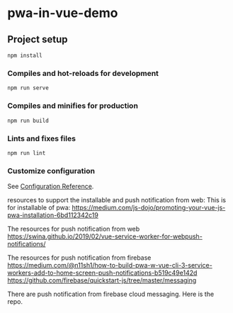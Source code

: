 # pwa-in-vue-demo

## Project setup
```
npm install
```

### Compiles and hot-reloads for development
```
npm run serve
```

### Compiles and minifies for production
```
npm run build
```

### Lints and fixes files
```
npm run lint
```

### Customize configuration
See [Configuration Reference](https://cli.vuejs.org/config/).


resources to support the installable and push notification from web:
This is for installable of pwa:
https://medium.com/js-dojo/promoting-your-vue-js-pwa-installation-6bd112342c19

The resources for push notification from web
https://swina.github.io/2019/02/vue-service-worker-for-webpush-notifications/

The resources for push notification from firebase
https://medium.com/@n11sh1/how-to-build-pwa-w-vue-cli-3-service-workers-add-to-home-screen-push-notifications-b519c49e142d
https://github.com/firebase/quickstart-js/tree/master/messaging

There are push notification from firebase cloud messaging. Here is the repo.

